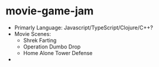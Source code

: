 # movie-game-jam

* Primarly Language: Javascript/TypeScript/Clojure/C++?
* Movie Scenes: 
  * Shrek Farting
  * Operation Dumbo Drop
  * Home Alone Tower Defense
*   
